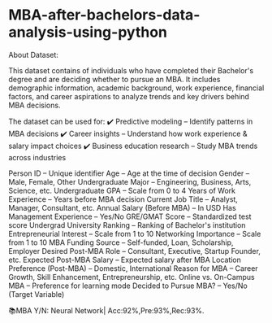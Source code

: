 # MBA-after-bachelors-data-analysis-using-python

About Dataset:

This dataset contains of individuals who have completed their Bachelor's degree and are deciding whether to pursue an MBA. It includes demographic information, academic background, work experience, financial factors, and career aspirations to analyze trends and key drivers behind MBA decisions.

The dataset can be used for:
✔️ Predictive modeling – Identify patterns in MBA decisions
✔️ Career insights – Understand how work experience & salary impact choices
✔️ Business education research – Study MBA trends across industries

Person ID – Unique identifier
Age – Age at the time of decision
Gender – Male, Female, Other
Undergraduate Major – Engineering, Business, Arts, Science, etc.
Undergraduate GPA – Scale from 0 to 4
Years of Work Experience – Years before MBA decision
Current Job Title – Analyst, Manager, Consultant, etc.
Annual Salary (Before MBA) – In USD
Has Management Experience – Yes/No
GRE/GMAT Score – Standardized test score
Undergrad University Ranking – Ranking of Bachelor's institution
Entrepreneurial Interest – Scale from 1 to 10
Networking Importance – Scale from 1 to 10
MBA Funding Source – Self-funded, Loan, Scholarship, Employer
Desired Post-MBA Role – Consultant, Executive, Startup Founder, etc.
Expected Post-MBA Salary – Expected salary after MBA
Location Preference (Post-MBA) – Domestic, International
Reason for MBA – Career Growth, Skill Enhancement, Entrepreneurship, etc.
Online vs. On-Campus MBA – Preference for learning mode
Decided to Pursue MBA? – Yes/No (Target Variable)

📚MBA Y/N: Neural Network| Acc:92%,Pre:93%,Rec:93%.
